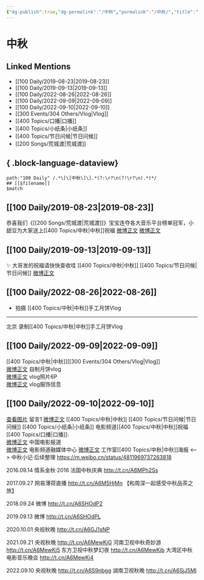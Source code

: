 ```yaml
---
{"dg-publish":true,"dg-permalink":"/中秋","permalink":"/中秋/","title":"中秋","tags":[null],"created":"2022-10-31T21:30:01.000+08:00","updated":"2023-04-10T17:19:46.000+08:00"}
---
```



# 中秋

## Linked Mentions
- [[100 Daily/2019-08-23\|2019-08-23]]
- [[100 Daily/2019-09-13\|2019-09-13]]
- [[100 Daily/2022-08-26\|2022-08-26]]
- [[100 Daily/2022-09-09\|2022-09-09]]
- [[100 Daily/2022-09-10\|2022-09-10]]
- [[300 Events/304 Others/Vlog\|Vlog]]
- [[400 Topics/口播\|口播]]
- [[400 Topics/小纸条\|小纸条]]
- [[400 Topics/节日问候\|节日问候]]
- [[200 Songs/荒城渡\|荒城渡]]

{ .block-language-dataview}
---
```expander
path:"100 Daily" /.*\[\[中秋\]\].*(?:\r?\n(?!\r?\n).*)*/
## [[$filename]]
$match
```
## [[100 Daily/2019-08-23\|2019-08-23]]
恭喜我们《[[200 Songs/荒城渡\|荒城渡]]》宝宝连夺各大音乐平台榜单冠军，小甜豆为大家送上[[400 Topics/中秋\|中秋]]祝福
[微博正文](https://m.weibo.cn/6466290670/4408491496101978)
[微博正文](https://m.weibo.cn/6466290670/4408453089122134)
## [[100 Daily/2019-09-13\|2019-09-13]]
✨ 大哥发的祝福请快快查收哇 [[400 Topics/中秋\|中秋]] [[400 Topics/节日问候\|节日问候]]
[微博正文](https://m.weibo.cn/6466290670/4416165008908455)

## [[100 Daily/2022-08-26\|2022-08-26]]
  - 拍摄 [[400 Topics/中秋\|中秋]]手工月饼Vlog
---
北京 录制[[400 Topics/中秋\|中秋]]手工月饼Vlog
## [[100 Daily/2022-09-09\|2022-09-09]]
[[400 Topics/中秋\|中秋]][[300 Events/304 Others/Vlog\|Vlog]]  
[微博正文](https://m.weibo.cn/7478855230/4811721028406942) 自制月饼vlog  
[微博正文](https://m.weibo.cn/7478855230/4811729504048521) vlog照片6P  
[微博正文](https://m.weibo.cn/7710473200/4811738304225585) vlog服饰信息
## [[100 Daily/2022-09-10\|2022-09-10]]
[查看图片](https://wx4.sinaimg.cn/large/0088n2Pggy1h61xxnqn16j30yi071gm3.jpg) 留言1 [微博正文](http://weibo.com/1736988591/M1F1GavmV) [[400 Topics/中秋\|中秋]] [[400 Topics/节日问候\|节日问候]] [[400 Topics/小纸条\|小纸条]]
电影频道[[400 Topics/中秋\|中秋]]祝福 [[400 Topics/口播\|口播]]:  
[微博正文](https://m.weibo.cn/1261788454/4812273228713983) 中国电影报道  
[微博正文](https://m.weibo.cn/6495544869/4812274335747325) 电影频道融媒体中心
[微博正文](https://weibo.com/7478855230/M54wKqKns) 工作室[[400 Topics/中秋\|中秋]]海报
<-->
中秋小记·后续整理
https://m.weibo.cn/status/4811969737263818

2016.09.14 情系金秋·2016 法国中秋庆典 http://t.cn/A6MPh2Ss

2017.09.27 网易薄荷直播 http://t.cn/A6M5HjMn
【和周深一起感受中秋品茶之旅】

2018.09.24 微博 http://t.cn/A6SHOdP2

2019.09.13 微博 http://t.cn/A6SHOdPL

2020.10.01 央视秋晚 http://t.cn/A6GJ1sNP

2021.09.21
央视秋晚 http://t.cn/A6MewKjG
河南卫视中秋奇妙游 http://t.cn/A6MewKj5
东方卫视中秋梦幻夜 http://t.cn/A6MewKjb
大湾区中秋电影音乐晚会 http://t.cn/A6MewKj4

2022.09.10
央视秋晚 http://t.cn/A6S9nbgg
湖南卫视秋晚 http://t.cn/A6SjJ5MI

